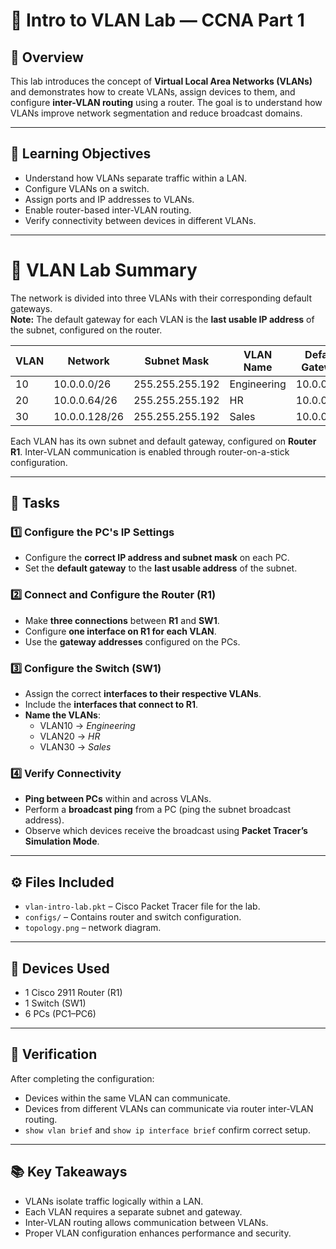 # 🧩 Intro to VLAN Lab — CCNA Part 1

## 📘 Overview
This lab introduces the concept of **Virtual Local Area Networks (VLANs)** and demonstrates how to create VLANs, assign devices to them, and configure **inter-VLAN routing** using a router. The goal is to understand how VLANs improve network segmentation and reduce broadcast domains.

---

## 🧠 Learning Objectives
- Understand how VLANs separate traffic within a LAN.
- Configure VLANs on a switch.
- Assign ports and IP addresses to VLANs.
- Enable router-based inter-VLAN routing.
- Verify connectivity between devices in different VLANs.

---
# 🧩 VLAN Lab Summary

The network is divided into three VLANs with their corresponding default gateways.  
**Note:** The default gateway for each VLAN is the **last usable IP address** of the subnet, configured on the router.

| VLAN | Network        | Subnet Mask       | VLAN Name    | Default Gateway |
|------|----------------|-----------------|-------------|----------------|
| 10   | 10.0.0.0/26    | 255.255.255.192 | Engineering | 10.0.0.62      |
| 20   | 10.0.0.64/26   | 255.255.255.192 | HR          | 10.0.0.126     |
| 30   | 10.0.0.128/26  | 255.255.255.192 | Sales       | 10.0.0.190     |


Each VLAN has its own subnet and default gateway, configured on **Router R1**. Inter-VLAN communication is enabled through router-on-a-stick configuration.

---

## 🧾 Tasks

### 1️⃣ Configure the PC's IP Settings
- Configure the **correct IP address and subnet mask** on each PC.  
- Set the **default gateway** to the **last usable address** of the subnet.

### 2️⃣ Connect and Configure the Router (R1)
- Make **three connections** between **R1** and **SW1**.  
- Configure **one interface on R1 for each VLAN**.  
- Use the **gateway addresses** configured on the PCs.

### 3️⃣ Configure the Switch (SW1)
- Assign the correct **interfaces to their respective VLANs**.  
- Include the **interfaces that connect to R1**.  
- **Name the VLANs**:
  - VLAN10 → *Engineering*  
  - VLAN20 → *HR*  
  - VLAN30 → *Sales*

### 4️⃣ Verify Connectivity
- **Ping between PCs** within and across VLANs.  
- Perform a **broadcast ping** from a PC (ping the subnet broadcast address).  
- Observe which devices receive the broadcast using **Packet Tracer’s Simulation Mode**.

---

## ⚙️ Files Included
- `vlan-intro-lab.pkt` – Cisco Packet Tracer file for the lab.  
- `configs/` – Contains router and switch configuration.  
- `topology.png` – network diagram.

---

## 🧰 Devices Used
- 1 Cisco 2911 Router (R1)  
- 1 Switch (SW1)  
- 6 PCs (PC1–PC6)  

---

## 🧪 Verification
After completing the configuration:
- Devices within the same VLAN can communicate.
- Devices from different VLANs can communicate via router inter-VLAN routing.
- `show vlan brief` and `show ip interface brief` confirm correct setup.

---

## 📚 Key Takeaways
- VLANs isolate traffic logically within a LAN.  
- Each VLAN requires a separate subnet and gateway.  
- Inter-VLAN routing allows communication between VLANs.  
- Proper VLAN configuration enhances performance and security.
